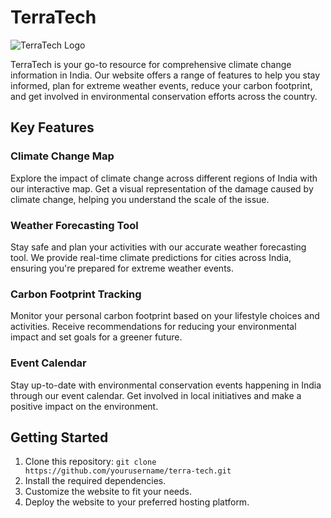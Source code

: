 # TerraTech

![TerraTech Logo](https://github.com/Yrk-Yashraj/TerraTech/assets/107758107/02648817-d6d0-4a6f-a5fe-e32605981355)

TerraTech is your go-to resource for comprehensive climate change information in India. Our website offers a range of features to help you stay informed, plan for extreme weather events, reduce your carbon footprint, and get involved in environmental conservation efforts across the country.

## Key Features

### Climate Change Map

Explore the impact of climate change across different regions of India with our interactive map. Get a visual representation of the damage caused by climate change, helping you understand the scale of the issue.

### Weather Forecasting Tool

Stay safe and plan your activities with our accurate weather forecasting tool. We provide real-time climate predictions for cities across India, ensuring you're prepared for extreme weather events.

### Carbon Footprint Tracking

Monitor your personal carbon footprint based on your lifestyle choices and activities. Receive recommendations for reducing your environmental impact and set goals for a greener future.

### Event Calendar

Stay up-to-date with environmental conservation events happening in India through our event calendar. Get involved in local initiatives and make a positive impact on the environment.

## Getting Started

1. Clone this repository: `git clone https://github.com/yourusername/terra-tech.git`
2. Install the required dependencies.
3. Customize the website to fit your needs.
4. Deploy the website to your preferred hosting platform.

